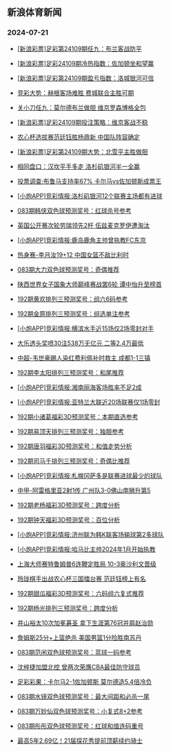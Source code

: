 ## 新浪体育新闻 
### 2024-07-21

+ [[新浪彩票]足彩第24109期任九：布兰客战防平](https://sports.sina.com.cn/l/2024-07-20/doc-incetuqh4692169.shtml)

+ [[新浪彩票]足彩24109期冷热指数：佐加顿坐和望赢](https://sports.sina.com.cn/l/2024-07-20/doc-incetqhp7283665.shtml)

+ [[新浪彩票]足彩第24109期盈亏指数：洛城银河可信](https://sports.sina.com.cn/l/2024-07-20/doc-incetuqp3941201.shtml)

+ [竞彩大势：赫根客场难胜 费城联合主胜可期](https://sports.sina.com.cn/l/2024-07-20/doc-incetqhk4812086.shtml)

+ [关小刀任九：莫尔德布兰做胆 维京罗森博格全包](https://sports.sina.com.cn/l/2024-07-20/doc-inceumnf3625625.shtml)

+ [[新浪彩票]足彩24109期投注策略：维京客战不稳](https://sports.sina.com.cn/l/2024-07-20/doc-incetuqm7164154.shtml)

+ [农心杯选拔赛范廷钰胜杨鼎新 中国队阵容确定](https://sports.sina.com.cn/go/2024-07-20/doc-incetuqh4691554.shtml)

+ [[新浪彩票]足彩第24109期大势：北雪平主胜做胆](https://sports.sina.com.cn/l/2024-07-20/doc-incetuqh4691884.shtml)

+ [相同盘口：汉坎平手多走 洛杉矶银河半一全赢](https://sports.sina.com.cn/l/2024-07-20/doc-incetywh1358971.shtml)

+ [投票调查:布鲁马支持率67% 卡尔马vs佐加顿斯成票王](https://sports.sina.com.cn/l/2024-07-20/doc-incetuqh4706642.shtml)

+ [[小炮APP]竞彩情报:洛杉矶银河12个联赛主场都有进球](https://sports.sina.com.cn/l/2024-07-20/doc-incetywe4588476.shtml)

+ [083期韩侠双色球预测奖号：红球杀号参考](https://sports.sina.com.cn/l/2024-07-20/doc-inceufei3735006.shtml)

+ [英国公开赛次轮劳瑞领先2杆 伍兹麦克罗伊遭淘汰](https://sports.sina.com.cn/golf/pgatour/2024-07-20/doc-incetuqh4685044.shtml)

+ [[小炮APP]竞彩情报:鹿岛鹿角主帅曾执教FC东京](https://sports.sina.com.cn/l/2024-07-20/doc-incetywm3832329.shtml)

+ [热身赛-李月汝19+12 中国女篮不敌比利时](https://sports.sina.com.cn/basketball/cba/2024-07-20/doc-incetywh1357322.shtml)

+ [083期大力双色球预测奖号：奇偶推荐](https://sports.sina.com.cn/l/2024-07-20/doc-inceufea4482984.shtml)

+ [陕西世界女子国象大师巅峰赛战罢6轮 谭中怡升至榜首](https://sports.sina.com.cn/go/2024-07-20/doc-inceurty1028061.shtml)

+ [192期黄欢排列三预测奖号：组六6码参考](https://sports.sina.com.cn/l/2024-07-20/doc-inceufei3738704.shtml)

+ [192期金原排列三预测奖号：组选单注参考](https://sports.sina.com.cn/l/2024-07-20/doc-inceufef6961555.shtml)

+ [[小炮APP]竞彩情报:横滨水手近15场仅2场零封对手](https://sports.sina.com.cn/l/2024-07-20/doc-incetywe4584207.shtml)

+ [大乐透头奖喷30注538万无亿元 二等2.4万最低](https://sports.sina.com.cn/l/2024-07-20/doc-incevaix3289042.shtml)

+ [中超-韦世豪踢人染红费利佩补时救主 成都1-1三镇](https://sports.sina.com.cn/china/j/2024-07-20/doc-incevaiv6507751.shtml)

+ [192期李太阳排列三预测奖号：和尾推荐](https://sports.sina.com.cn/l/2024-07-20/doc-inceufef6961332.shtml)

+ [[小炮APP]竞彩情报:湘南丽海客场胜率不足2成](https://sports.sina.com.cn/l/2024-07-20/doc-incetywi7056131.shtml)

+ [[小炮APP]竞彩情报:亚特兰大联近20场联赛仅1场零封](https://sports.sina.com.cn/l/2024-07-20/doc-incetywe4587911.shtml)

+ [192期小诸葛福彩3D预测奖号：本期直选参考](https://sports.sina.com.cn/l/2024-07-20/doc-inceufee1262265.shtml)

+ [192期易顶天排列三预测奖号：独胆参考](https://sports.sina.com.cn/l/2024-07-20/doc-inceufea4485522.shtml)

+ [192期唐羽福彩3D预测奖号：和值走势分析](https://sports.sina.com.cn/l/2024-07-20/doc-inceufef6959817.shtml)

+ [192期司马千排列三预测奖号：奇偶比推荐](https://sports.sina.com.cn/l/2024-07-20/doc-inceufea4485966.shtml)

+ [[小炮APP]竞彩情报:札幌冈萨多是联赛进球最少的球队](https://sports.sina.com.cn/l/2024-07-20/doc-incetywi7056465.shtml)

+ [中甲-阿雷格里亚2射1传 广州队3-0佛山南狮升第5](https://sports.sina.com.cn/china/j/2024-07-20/doc-incevaiv6508033.shtml)

+ [192期老杨福彩3D预测奖号：跨度分析](https://sports.sina.com.cn/l/2024-07-20/doc-inceufei3737246.shtml)

+ [192期钟天福彩3D预测奖号：百位分析](https://sports.sina.com.cn/l/2024-07-20/doc-inceufei3736977.shtml)

+ [[小炮APP]竞彩情报:济州联为韩K联客场输球第2多球队](https://sports.sina.com.cn/l/2024-07-20/doc-incetywi7058636.shtml)

+ [[小炮APP]竞彩情报:哈马比主帅2024年1月开始执教](https://sports.sina.com.cn/l/2024-07-20/doc-incetywm3836198.shtml)

+ [上海大师赛特鲁姆普6连鞭定胜局 10-3奥沙利文晋级](https://sports.sina.com.cn/others/snooker/2024-07-20/doc-inceuvzx6625190.shtml)

+ [玲珑棋手出战农心杯三国擂台赛 范廷钰榜上有名](https://sports.sina.com.cn/go/2024-07-21/doc-incevhrt6394054.shtml)

+ [192期甜瓜福彩3D预测奖号：六码组六复式推荐](https://sports.sina.com.cn/l/2024-07-20/doc-inceufea4484750.shtml)

+ [192期杨光排列三预测奖号：跨度分析](https://sports.sina.com.cn/l/2024-07-20/doc-inceufee1263057.shtml)

+ [井山裕太10次加冕碁圣 拿下生涯第76冠并肩赵治勋](https://sports.sina.com.cn/go/2024-07-20/doc-incetywh1372760.shtml)

+ [詹姆斯25分+上篮绝杀 美国男篮1分险胜南苏丹](https://sports.sina.com.cn/basketball/nba/2024-07-21/doc-incevtfk3698605.shtml)

+ [083期范闲双色球预测奖号：蓝球一码参考](https://sports.sina.com.cn/l/2024-07-20/doc-inceufee1260295.shtml)

+ [沈梓捷加盟北控 曾两次荣膺CBA最佳防守球员](https://sports.sina.com.cn/basketball/cba/2024-07-20/doc-incetywm3831182.shtml)

+ [足彩彩果：卡尔马2-1佐加顿斯 莫尔德造5.4倍冷负](https://sports.sina.com.cn/l/2024-07-21/doc-incevxpp2819824.shtml)

+ [083期水镜双色球预测奖号：最大间距和必杀一尾](https://sports.sina.com.cn/l/2024-07-21/doc-incevaix3292479.shtml)

+ [083期万妙仙双色球预测奖号：小复式8+2参考](https://sports.sina.com.cn/l/2024-07-21/doc-incevaix3292590.shtml)

+ [083期彤彤双色球预测奖号：红球和值连码重号](https://sports.sina.com.cn/l/2024-07-21/doc-incevaiv6515717.shtml)

+ [最高5年2.69亿！21届探花秀提前顶薪续约骑士](https://sports.sina.com.cn/basketball/nba/2024-07-21/doc-incewkcf5827333.shtml)

